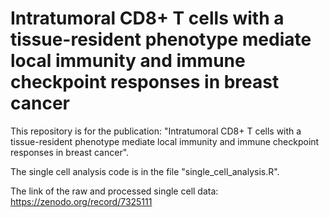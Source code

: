 # Intratumoral CD8+ T cells with a tissue-resident phenotype mediate local immunity and immune checkpoint responses in breast cancer

This repository is for the publication: "Intratumoral CD8+ T cells with a tissue-resident phenotype mediate local immunity and immune checkpoint responses in breast cancer".

The single cell analysis code is in the file "single_cell_analysis.R".

The link of the raw and processed single cell data: https://zenodo.org/record/7325111
